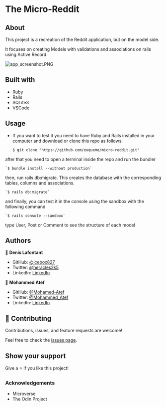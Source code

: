 # The Micro-Reddit

## About

This project is a recreation of the Reddit application, but on the model side.

It focuses on creating Models with validations and associations on rails using Active Record.

![app_screenshot.PNG](https://github.com/icebox827/micro-reddit/blob/feature_app/APP_SCREENSHOT.png?raw=true)

## Built with

- Ruby
- Rails
- SQLite3
- VSCode

## Usage

- If you want to test it you need to have Ruby and Rails installed in your computer and download or clone this repo as follows:

    `$ git clone "https://github.com/euqueme/micro-reddit.git"`

after that you need to open a terminal inside the repo and run the bundler

    `$ bundle install --without production`

then, run rails db:migrate. This creates the database with the corresponding tables, columns and associations.

    `$ rails db:migrate`

and finally, you can test it in the console using the sandbox with the following command

    `$ rails console --sandbox`

type User, Post or Comment to see the structure of each model

## Authors

👤 **Denis Lafontant**

- GitHub: [@icebox827](https://github.com/icebox827)
- Twitter: [@heracles2k5](https://twitter.com/@heracles2k5)
- LinkedIn: [LinkedIn](https://www.linkedin.com/in/denis-lafontant/)

👤 **Mohammed Atef**

- GitHub: [@Mohamed-Atef](https://github.com/Mohamed-js)
- Twitter: [@Mohammed_Atef](https://twitter.com/Demovejetta)
- LinkedIn: [LinkedIn](https://www.linkedin.com/in/mohamed-js/)


## 🤝 Contributing

Contributions, issues, and feature requests are welcome!

Feel free to check the [issues page](https://github.com/icebox827/micro-reddit/issues/2).

## Show your support

Give a ⭐️ if you like this project!

### Acknowledgements

- Microverse
- The Odin Project
